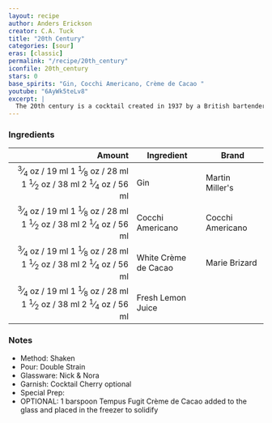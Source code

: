 ```yaml
---
layout: recipe
author: Anders Erickson
creator: C.A. Tuck
title: "20th Century"
categories: [sour]
eras: [classic]
permalink: "/recipe/20th_century"
iconfile: 20th_century
stars: 0
base_spirits: "Gin, Cocchi Americano, Crème de Cacao "
youtube: "6AyWk5teLv8"
excerpt: |
  The 20th century is a cocktail created in 1937 by a British bartender named C.A. Tuck, and named in honor of the celebrated 20th Century Limited train which ran between New York City and Chicago from 1902 until 1967. The recipe was first published in 1937 in the <em>Café Royal Cocktail Book</em> by William J Tarling, President of the United Kingdom Bartenders' Guild and head bartender at the Café Royal.
---
```


### Ingredients

|                                                                                                                                                                                                                                                                                                  Amount | Ingredient           | Brand            |
| ------------------------------------------------------------------------------------------------------------------------------------------------------------------------------------------------------------------------------------------------------------------------------------------------------: | -------------------- | ---------------- |
| <span class="onex active"> <sup>3</sup>&frasl;<sub>4</sub> oz / 19 ml</span> <span class="onehalfx">1 <sup>1</sup>&frasl;<sub>8</sub> oz / 28 ml</span> <span class="twox">1 <sup>1</sup>&frasl;<sub>2</sub> oz / 38 ml</span> <span class="threex">2 <sup>1</sup>&frasl;<sub>4</sub> oz / 56 ml</span> | Gin                  | Martin Miller's  |
| <span class="onex active"> <sup>3</sup>&frasl;<sub>4</sub> oz / 19 ml</span> <span class="onehalfx">1 <sup>1</sup>&frasl;<sub>8</sub> oz / 28 ml</span> <span class="twox">1 <sup>1</sup>&frasl;<sub>2</sub> oz / 38 ml</span> <span class="threex">2 <sup>1</sup>&frasl;<sub>4</sub> oz / 56 ml</span> | Cocchi Americano     | Cocchi Americano |
| <span class="onex active"> <sup>3</sup>&frasl;<sub>4</sub> oz / 19 ml</span> <span class="onehalfx">1 <sup>1</sup>&frasl;<sub>8</sub> oz / 28 ml</span> <span class="twox">1 <sup>1</sup>&frasl;<sub>2</sub> oz / 38 ml</span> <span class="threex">2 <sup>1</sup>&frasl;<sub>4</sub> oz / 56 ml</span> | White Crème de Cacao | Marie Brizard    |
| <span class="onex active"> <sup>3</sup>&frasl;<sub>4</sub> oz / 19 ml</span> <span class="onehalfx">1 <sup>1</sup>&frasl;<sub>8</sub> oz / 28 ml</span> <span class="twox">1 <sup>1</sup>&frasl;<sub>2</sub> oz / 38 ml</span> <span class="threex">2 <sup>1</sup>&frasl;<sub>4</sub> oz / 56 ml</span> | Fresh Lemon Juice    |

### Notes

- Method: Shaken
- Pour: Double Strain
- Glassware: Nick & Nora
- Garnish: Cocktail Cherry optional
- Special Prep:
- OPTIONAL: 1 barspoon Tempus Fugit Crème de Cacao added to the glass and placed in the freezer to solidify

<script type="application/ld+json">
{
  "@context": "https://schema.org",
  "@type": "Recipe",
  "author": "{{ page.author }}",
  "description": "{{ page.excerpt | strip_html | replace: '"', "'" }}",
  "image": "{%- for ingredient in site.data[page.iconfile].images.ingredient limit: 1 -%}{{ ingredient.url }}{%- endfor -%}",
  "recipeIngredient": [  "0.75 oz Gin ",
  "0.75 oz Cocchi Americano",
  "0.75 oz White Crème de Cacao",
  "0.75 oz Fresh Lemon Juice "],
  "name": "{{ page.title }}",
  "recipeInstructions": "  {
    '@type': 'HowToStep',
    'text': '- Method: Shaken
'
  },  {
    '@type': 'HowToStep',
    'text': '- Pour: Double Strain
'
  },  {
    '@type': 'HowToStep',
    'text': '- Glassware: Nick & Nora
'
  },  {
    '@type': 'HowToStep',
    'text': '- Garnish: Cocktail Cherry optional
'
  },  {
    '@type': 'HowToStep',
    'text': '- Special Prep:
'
  },  {
    '@type': 'HowToStep',
    'text': '- OPTIONAL: 1 barspoon Tempus Fugit Crème de Cacao added to the glass and placed in the freezer to solidify
'
  }",
  "recipeYield": "1 cocktail",
  "recipeCategory": "cocktail"
}
</script>
